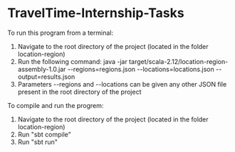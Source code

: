 # TravelTime-Internship-Tasks

To run this program from a terminal:
1. Navigate to the root directory of the project (located in the folder location-region)
2. Run the following command: java -jar target/scala-2.12/location-region-assembly-1.0.jar --regions=regions.json --locations=locations.json --output=results.json
3. Parameters --regions and --locations can be given any other JSON file present in the root directory of the project

To compile and run the progrem:
1. Navigate to the root directory of the project (located in the folder location-region)
2. Run "sbt compile"
3. Run "sbt run"